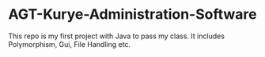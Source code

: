 # AGT-Kurye-Administration-Software
This repo is my first project with Java to pass my class. It includes Polymorphism, Gui, File Handling etc.
